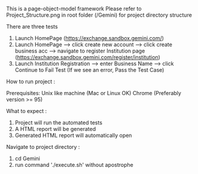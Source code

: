 This is a page-object-model framework
Please refer to Project_Structure.png in root folder (/Gemini) for project directory structure

There are three tests
1. Launch HomePage (https://exchange.sandbox.gemini.com/)
2. Launch HomePage --> click create new account --> click create business  acc --> navigate to register Institution page (https://exchange.sandbox.gemini.com/register/institution)
3. Launch Institution Registration --> enter Business Name --> click Continue to Fail Test (If we see an error, Pass the Test Case)

How to run project :

Prerequisites: Unix like machine (Mac or Linux OK)
Chrome (Preferably version >= 95)

What to expect :

1. Project will run the automated tests
2. A HTML report will be generated
3. Generated HTML report will automatically open

Navigate to project directory :

1. cd Gemini
2. run command './execute.sh' without apostrophe 
